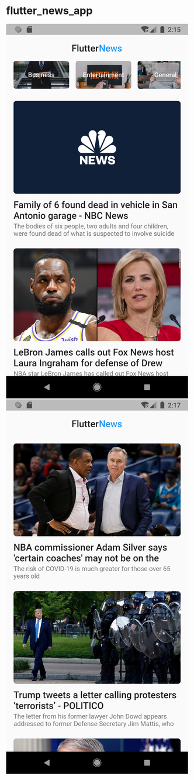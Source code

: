 # flutter_news_app

![](screenshot/Screenshot_1591362944.png)       ![](screenshot/Screenshot_1591363051.png)
